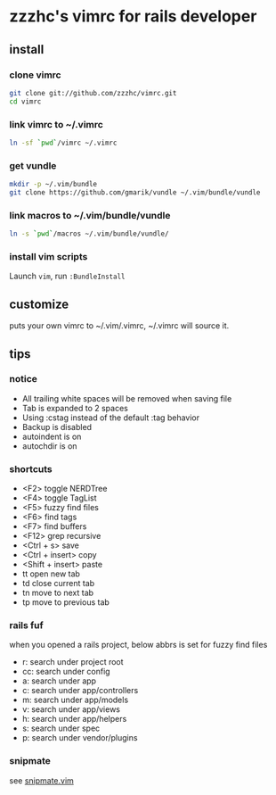 # zzzhc's vimrc for rails developer

## install

### clone vimrc

``` sh
git clone git://github.com/zzzhc/vimrc.git
cd vimrc
```

### link vimrc to ~/.vimrc

``` sh
ln -sf `pwd`/vimrc ~/.vimrc
```

### get vundle

``` sh
mkdir -p ~/.vim/bundle
git clone https://github.com/gmarik/vundle ~/.vim/bundle/vundle
```

### link macros to ~/.vim/bundle/vundle

``` sh
ln -s `pwd`/macros ~/.vim/bundle/vundle/
```

### install vim scripts

Launch `vim`, run `:BundleInstall`

## customize

puts your own vimrc to ~/.vim/.vimrc, ~/.vimrc will source it.

## tips

### notice

* All trailing white spaces will be removed when saving file
* Tab is expanded to 2 spaces
* Using :cstag instead of the default :tag behavior
* Backup is disabled
* autoindent is on
* autochdir is on

### shortcuts

* \<F2> toggle NERDTree
* \<F4> toggle TagList
* \<F5> fuzzy find files
* \<F6> find tags
* \<F7> find buffers
* \<F12> grep recursive
* \<Ctrl + s> save
* \<Ctrl + insert> copy
* \<Shift + insert> paste
* tt open new tab
* td close current tab
* tn move to next tab
* tp move to previous tab

### rails fuf

when you opened a rails project, below abbrs is set for fuzzy find files

* r: search under project root
* cc: search under config
* a: search under app
* c: search under app/controllers
* m: search under app/models
* v: search under app/views
* h: search under app/helpers
* s: search under spec
* p: search under vendor/plugins

### snipmate

see [snipmate.vim](https://github.com/msanders/snipmate.vim)

